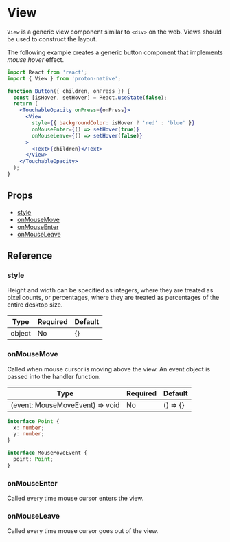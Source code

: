 # View

`View` is a generic view component similar to `<div>` on the web. Views should be used to construct the layout.

The following example creates a generic button component that implements _mouse hover_ effect.

```jsx
import React from 'react';
import { View } from 'proton-native';

function Button({ children, onPress }) {
  const [isHover, setHover] = React.useState(false);
  return (
    <TouchableOpacity onPress={onPress}>
      <View
        style={{ backgroundColor: isHover ? 'red' : 'blue' }}
        onMouseEnter={() => setHover(true)}
        onMouseLeave={() => setHover(false)}
      >
        <Text>{children}</Text>
      </View>
    </TouchableOpacity>
  );
}
```

## Props

- [style](#style)
- [onMouseMove](#onMouseMove)
- [onMouseEnter](#onMouseEnter)
- [onMouseLeave](#onMouseLeave)

## Reference

### style

Height and width can be specified as integers, where they are treated
as pixel counts, or percentages, where they are treated as percentages of the entire desktop size.

| **Type** | **Required** | **Default** |
| -------- | ------------ | ----------- |
| object   | No           | {}          |

### onMouseMove

Called when mouse cursor is moving above the view. An event object is passed into the handler function.

| **Type**                        | **Required** | **Default** |
| ------------------------------- | ------------ | ----------- |
| (event: MouseMoveEvent) => void | No           | () => {}    |

```typescript
interface Point {
  x: number;
  y: number;
}

interface MouseMoveEvent {
  point: Point;
}
```

### onMouseEnter

Called every time mouse cursor enters the view.

### onMouseLeave

Called every time mouse cursor goes out of the view.
